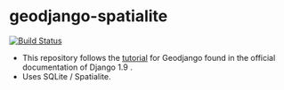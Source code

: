 # geodjango-spatialite

[![Build Status](https://travis-ci.org/sfikas/geodjango-sqlite.svg?branch=master)](https://travis-ci.org/sfikas/geodjango-sqlite)

* This repository follows the [tutorial] for Geodjango found in the official documentation of Django 1.9 .
* Uses SQLite / Spatialite.

[tutorial]: <https://docs.djangoproject.com/en/1.9/ref/contrib/gis/tutorial/>
